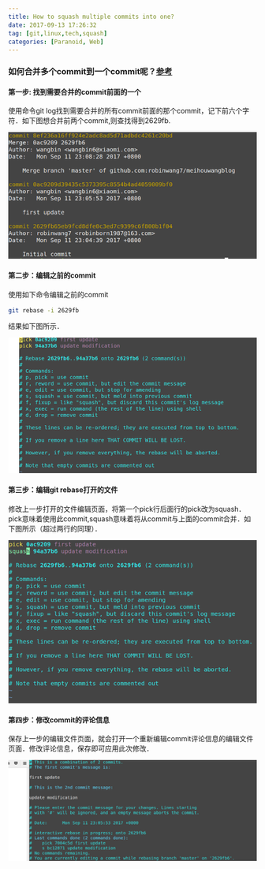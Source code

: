 ```yaml
---
title: How to squash multiple commits into one?
date: 2017-09-13 17:26:32
tag: [git,linux,tech,squash]
categories: [Paranoid, Web]
---
```


### 如何合并多个commit到一个commit呢？[参考][http://www.jianshu.com/p/964de879904a]

#### 第一步:  找到需要合并的commit前面的一个

  使用命令git log找到需要合并的所有commit前面的那个commit，记下前六个字符．如下图想合并前两个commit,则查找得到2629fb.

![A snapshot of it](/img/gitLog003.png)

#### 第二步：编辑之前的commit

  使用如下命令编辑之前的commit

```bash
git rebase -i 2629fb
```

结果如下图所示．

![A snapshot of it](/img/gitRebase003.png)

#### 第三步：编辑git rebase打开的文件

  修改上一步打开的文件编辑页面，将第一个pick行后面行的pick改为squash．pick意味着使用此commit,squash意味着将从commit与上面的commit合并．如下图所示（超过两行的同理）．

![A snapshot of it](/img/gitRebaseModify003.png)

#### 第四步：修改commit的评论信息

  保存上一步的编辑文件页面，就会打开一个重新编辑commit评论信息的编辑文件页面．修改评论信息，保存即可应用此次修改．

![A snapshot of it](/img/gitRebaseModifyComment003.png)





[http://www.jianshu.com/p/964de879904a]: http://www.jianshu.com/p/964de879904a